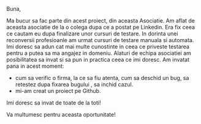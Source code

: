 Buna,

Ma bucur sa fac parte din acest proiect, din aceasta Asociatie. Am aflat de aceasta asociatie de la o colega dupa ce a postat pe Linkedin. Era fix ceea ce cautam eu dupa finalizare unor cursuri de testare.
In dorinta unei reconversii profesioanle am urmat cursuri de testare manuala si automata. Imi doresc sa adun cat mai multe cunostinte in ceea ce priveste testarea pentru a putea sa ma angajez in domeniu.
Alaturi de echipa asociatiei am posibilitatea sa invat si sa pun in practica ceea ce imi doresc.
Am invatat pana in acest moment:
- cum sa verific o firma, la ce sa fiu atenta, cum sa deschid un bug, sa retestez dupa fixarea bugului , sa inchid cazul.
- mi-am creat un proiect pe Github.

Imi doresc sa invat de toate de la toti!

Va multumesc pentru aceasta oportunitate!
